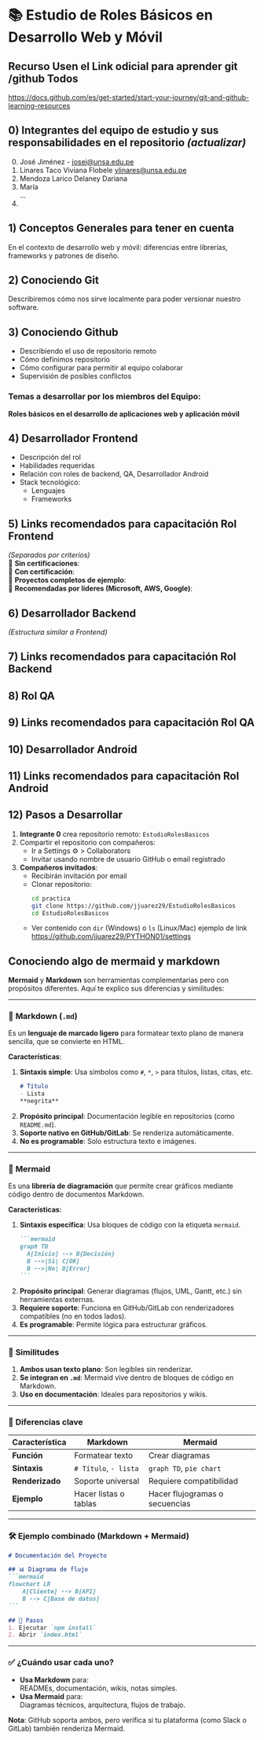# 📚 Estudio de Roles Básicos en Desarrollo Web y Móvil

##  Recurso Usen el Link odicial para aprender git /github Todos 
https://docs.github.com/es/get-started/start-your-journey/git-and-github-learning-resources
## 0) Integrantes del equipo de estudio y sus responsabilidades en el repositorio *(actualizar)*

0. José Jiménez - josej@unsa.edu.pe  
1. Linares Taco Viviana Flobele vlinares@unsa.edu.pe
2. Mendoza Larico Delaney Dariana 
3. María  
...  
12. 

## 1) Conceptos Generales para tener en cuenta
En el contexto de desarrollo web y móvil: diferencias entre librerías, frameworks y patrones de diseño.

## 2) Conociendo Git
Describiremos cómo nos sirve localmente para poder versionar nuestro software.

## 3) Conociendo Github  
- Describiendo el uso de repositorio remoto  
- Cómo definimos repositorio  
- Cómo configurar para permitir al equipo colaborar  
- Supervisión de posibles conflictos  

### Temas a desarrollar por los miembros del Equipo:  
**Roles básicos en el desarrollo de aplicaciones web y aplicación móvil**

## 4) Desarrollador Frontend
- Descripción del rol  
- Habilidades requeridas  
- Relación con roles de backend, QA, Desarrollador Android  
- Stack tecnológico:  
  - Lenguajes  
  - Frameworks  

## 5) Links recomendados para capacitación Rol Frontend
*(Separados por criterios)*  
🔹 **Sin certificaciones**:  
🔹 **Con certificación**:  
🔹 **Proyectos completos de ejemplo**:  
🔹 **Recomendadas por líderes (Microsoft, AWS, Google)**:  

## 6) Desarrollador Backend
*(Estructura similar a Frontend)*

## 7) Links recomendados para capacitación Rol Backend

## 8) Rol QA

## 9) Links recomendados para capacitación Rol QA

## 10) Desarrollador Android

## 11) Links recomendados para capacitación Rol Android

## 12) Pasos a Desarrollar  
1. **Integrante 0** crea repositorio remoto: `EstudioRolesBasicos`  
2. Compartir el repositorio con compañeros:  
   - Ir a Settings ⚙️ > Collaborators  
   - Invitar usando nombre de usuario GitHub o email registrado  
3. **Compañeros invitados**:  
   - Recibirán invitación por email  
   - Clonar repositorio:  
     ```bash
     cd practica
     git clone https://github.com/jjuarez29/EstudioRolesBasicos
     cd EstudioRolesBasicos
     ```
   - Ver contenido con `dir` (Windows) o `ls` (Linux/Mac)
ejemplo de link
https://github.com/jjuarez29/PYTHON01/settings

## Conociendo algo de mermaid y markdown
**Mermaid** y **Markdown** son herramientas complementarias pero con propósitos diferentes. Aquí te explico sus diferencias y similitudes:

---

### 🔹 **Markdown** (`.md`)
Es un **lenguaje de marcado ligero** para formatear texto plano de manera sencilla, que se convierte en HTML.

**Características**:
1. **Sintaxis simple**: Usa símbolos como `#`, `*`, `>` para títulos, listas, citas, etc.
   ```markdown
   # Título
   - Lista
   **negrita**
   ```
2. **Propósito principal**: Documentación legible en repositorios (como `README.md`).
3. **Soporte nativo en GitHub/GitLab**: Se renderiza automáticamente.
4. **No es programable**: Solo estructura texto e imágenes.

---

### 🔹 **Mermaid**
Es una **librería de diagramación** que permite crear gráficos mediante código dentro de documentos Markdown.

**Características**:
1. **Sintaxis específica**: Usa bloques de código con la etiqueta `mermaid`.
   ````markdown
   ```mermaid
   graph TD
     A[Inicio] --> B{Decisión}
     B -->|Sí| C[OK]
     B -->|No| D[Error]
   ```
   ````
2. **Propósito principal**: Generar diagramas (flujos, UML, Gantt, etc.) sin herramientas externas.
3. **Requiere soporte**: Funciona en GitHub/GitLab con renderizadores compatibles (no en todos lados).
4. **Es programable**: Permite lógica para estructurar gráficos.

---

### 🔄 **Similitudes**
1. **Ambos usan texto plano**: Son legibles sin renderizar.
2. **Se integran en `.md`**: Mermaid vive dentro de bloques de código en Markdown.
3. **Uso en documentación**: Ideales para repositorios y wikis.

---

### 📌 **Diferencias clave**
| Característica       | Markdown                          | Mermaid                          |
|----------------------|-----------------------------------|----------------------------------|
| **Función**          | Formatear texto                   | Crear diagramas                  |
| **Sintaxis**         | `# Título`, `- lista`             | `graph TD`, `pie chart`          |
| **Renderizado**      | Soporte universal                 | Requiere compatibilidad          |
| **Ejemplo**          | Hacer listas o tablas             | Hacer flujogramas o secuencias   |

---

### 🛠 **Ejemplo combinado (Markdown + Mermaid)**
````markdown
# Documentación del Proyecto

## 📊 Diagrama de flujo
```mermaid
flowchart LR
    A[Cliente] --> B[API]
    B --> C[Base de datos]
```

## 📝 Pasos
1. Ejecutar `npm install`
2. Abrir `index.html`
````

---

### ✅ **¿Cuándo usar cada uno?**
- **Usa Markdown** para:  
  READMEs, documentación, wikis, notas simples.  
- **Usa Mermaid** para:  
  Diagramas técnicos, arquitectura, flujos de trabajo.  

**Nota**: GitHub soporta ambos, pero verifica si tu plataforma (como Slack o GitLab) también renderiza Mermaid.
